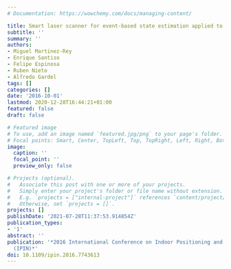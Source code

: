 ```yaml
---
# Documentation: https://wowchemy.com/docs/managing-content/

title: Smart laser scanner for event-based state estimation applied to indoor positioning
subtitle: ''
summary: ''
authors:
- Miguel Martinez-Rey
- Enrique Santiso
- Felipe Espinosa
- Ruben Nieto
- Alfredo Gardel
tags: []
categories: []
date: '2016-10-01'
lastmod: 2020-12-28T16:44:21+01:00
featured: false
draft: false

# Featured image
# To use, add an image named `featured.jpg/png` to your page's folder.
# Focal points: Smart, Center, TopLeft, Top, TopRight, Left, Right, BottomLeft, Bottom, BottomRight.
image:
  caption: ''
  focal_point: ''
  preview_only: false

# Projects (optional).
#   Associate this post with one or more of your projects.
#   Simply enter your project's folder or file name without extension.
#   E.g. `projects = ["internal-project"]` references `content/project/deep-learning/index.md`.
#   Otherwise, set `projects = []`.
projects: []
publishDate: '2021-07-28T11:37:53.914854Z'
publication_types:
- '1'
abstract: ''
publication: '*2016 International Conference on Indoor Positioning and Indoor Navigation
  (IPIN)*'
doi: 10.1109/ipin.2016.7743613
---
```

